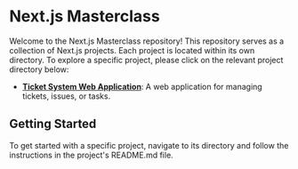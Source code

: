 # Next.js Masterclass

Welcome to the Next.js Masterclass repository! This repository serves as a collection of Next.js projects. Each project is located within its own directory. To explore a specific project, please click on the relevant project directory below:

- [**Ticket System Web Application**](ticket-system-web-app): A web application for managing tickets, issues, or tasks.

<!-- Add more project links as needed -->

## Getting Started

To get started with a specific project, navigate to its directory and follow the instructions in the project's README.md file.
